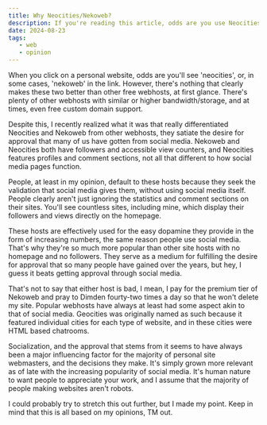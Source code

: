 ```yaml
---
title: Why Neocities/Nekoweb?
description: If you're reading this article, odds are you use Neocities or Nekoweb as a webhost, but that got me thinking. What is it that made these webhosts so popular? I still have no idea, and I don't really feel like doing actual research, so instead I provide unproven theories. This is another Harvard worthy article, I reckon.
date: 2024-08-23
tags: 
   - web
   - opinion
---
```


When you click on a personal website, odds are you'll see 'neocities', or, in some cases, 'nekoweb' in the link. However, there's nothing that clearly makes these two better than other free webhosts, at first glance. There's plenty of other webhosts with similar or higher bandwidth/storage, and at times, even free custom domain support. 

Despite this, I recently realized what it was that really differentiated Neocities and Nekoweb from other webhosts, they satiate the desire for approval that many of us have gotten from social media. Nekoweb and Neocities both have followers and accessible view counters, and Neocities features profiles and comment sections, not all that different to how social media pages function.

People, at least in my opinion, default to these hosts because they seek the validation that social media gives them, without using social media itself. People clearly aren't just ignoring the statistics and comment sections on their sites. You'll see countless sites, including mine, which display their followers and views directly on the homepage. 

These hosts are effectively used for the easy dopamine they provide in the form of increasing numbers, the same reason people use social media. That's why they're so much more popular than other site hosts with no homepage and no followers. They serve as a medium for fulfilling the desire for approval that so many people have gained over the years, but hey, I guess it beats getting approval through social media.  

That's not to say that either host is bad, I mean, I pay for the premium tier of Nekoweb and pray to Dimden fourty-two times a day so that he won't delete my site. Popular webhosts have always at least had some aspect akin to that of social media. Geocities was originally  named as such because it featured individual cities for each type of website, and in these cities were HTML based chatrooms. 

Socialization, and the approval that stems from it seems to have always been a major influencing factor for the majority of personal site webmasters, and the decisions they make. It's simply grown more relevant as of late with the increasing popularity of social media. It's human nature to want people to appreciate your work, and I assume that the majority of people making websites aren't robots.

I could probably try to stretch this out further, but I made my point. Keep in mind that this is all based on my opinions, TM out.